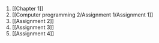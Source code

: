 1. [[Chapter 1]]
2. [[Computer programming 2/Assignment 1/Assignment 1]]
3. [[Assignment 2]]
4. [[Assignment 3]]
5. [[Assignment 4]]